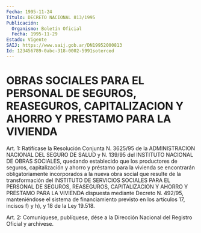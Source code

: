 ```yaml
---
Fecha: 1995-11-24
Título: DECRETO NACIONAL 813/1995
Publicación:
  Organismo: Boletín Oficial
  Fecha: 1995-11-29
Estado: Vigente
SAIJ: https://www.saij.gob.ar/DN19952000813
Id: 123456789-0abc-318-0002-5991soterced
---
```

# OBRAS SOCIALES PARA EL PERSONAL DE SEGUROS, REASEGUROS, CAPITALIZACION Y AHORRO Y PRESTAMO PARA LA VIVIENDA

<a id="1"></a>
Art. 1:  Ratifícase  la  Resolución Conjunta N. 3625/95 de la ADMINISTRACION  NACIONAL  DEL  SEGURO  DE  SALUD  y  N.  139/95  del INSTITUTO NACIONAL DE OBRAS SOCIALES,  quedando establecido que los productores de seguros, capitalización y  ahorro y préstamo para la vivienda se encontrarán  obligatoriamente incorporados  a  la nueva obra  social  que  resulte  de  la  transformación del INSTITUTO DE SERVICIOS  SOCIALES  PARA  EL  PERSONAL  DE   SEGUROS,  REASEGUROS, CAPITALIZACION  Y  AHORRO  Y  PRESTAMO  PARA LA VIVIENDA  dispuesta mediante Decreto N. 492/95, manteniéndose el sistema de financiamiento previsto en los artículos  17, incisos f) y h), y 18 de la Ley 19.518.

<a id="2"></a>
Art. 2: Comuníquese, publíquese, dése a la  Dirección Nacional del Registro Oficial y archívese.